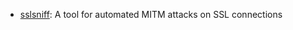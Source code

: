 * [sslsniff](https://github.com/moxie0/sslsniff): A tool for automated MITM attacks on SSL connections
